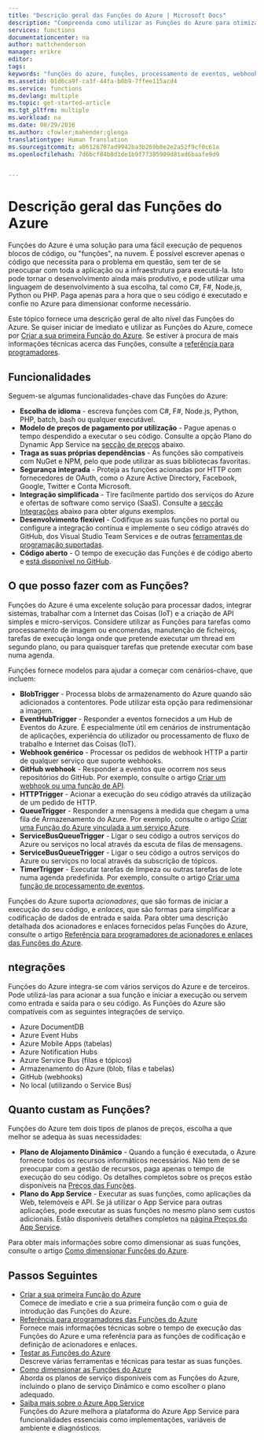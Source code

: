 ```yaml
---
title: "Descrição geral das Funções do Azure | Microsoft Docs"
description: "Compreenda como utilizar as Funções do Azure para otimizar cargas de trabalho assíncronas em minutos."
services: functions
documentationcenter: na
author: mattchenderson
manager: erikre
editor: 
tags: 
keywords: "funções do azure, funções, processamento de eventos, webhooks, computação dinâmica, arquitetura sem servidor"
ms.assetid: 01d6ca9f-ca3f-44fa-b0b9-7ffee115acd4
ms.service: functions
ms.devlang: multiple
ms.topic: get-started-article
ms.tgt_pltfrm: multiple
ms.workload: na
ms.date: 08/29/2016
ms.author: cfowler;mahender;glenga
translationtype: Human Translation
ms.sourcegitcommit: a06126707ad9942ba3b269b0e2e2a52f9cf0c61e
ms.openlocfilehash: 7d6bcf84b8d1de1b9f77385909d81ad6baafe9d9


---
```

# <a name="azure-functions-overview"></a>Descrição geral das Funções do Azure
Funções do Azure é uma solução para uma fácil execução de pequenos blocos de código, ou "funções", na nuvem. É possível escrever apenas o código que necessita para o problema em questão, sem ter de se preocupar com toda a aplicação ou a infraestrutura para executá-la. Isto pode tornar o desenvolvimento ainda mais produtivo, e pode utilizar uma linguagem de desenvolvimento à sua escolha, tal como C#, F#, Node.js, Python ou PHP. Paga apenas para a hora que o seu código é executado e confie no Azure para dimensionar conforme necessário.

Este tópico fornece uma descrição geral de alto nível das Funções do Azure. Se quiser iniciar de imediato e utilizar as Funções do Azure, comece por [Criar a sua primeira Função do Azure](functions-create-first-azure-function.md). Se estiver à procura de mais informações técnicas acerca das Funções, consulte a [referência para programadores](functions-reference.md).

## <a name="features"></a>Funcionalidades
Seguem-se algumas funcionalidades-chave das Funções do Azure:

* **Escolha de idioma** - escreva funções com C#, F#, Node.js, Python, PHP, batch, bash ou qualquer executável.
* **Modelo de preços de pagamento por utilização** - Pague apenas o tempo despendido a executar o seu código. Consulte a opção Plano do Dynamic App Service na [secção de preços](#pricing) abaixo.  
* **Traga as suas próprias dependências** - As funções são compatíveis com NuGet e NPM, pelo que pode utilizar as suas bibliotecas favoritas.  
* **Segurança integrada** - Proteja as funções acionadas por HTTP com fornecedores de OAuth, como o Azure Active Directory, Facebook, Google, Twitter e Conta Microsoft.  
* **Integração simplificada** - Tire facilmente partido dos serviços do Azure e ofertas de software como serviço (SaaS). Consulte a [secção Integrações](#integrations) abaixo para obter alguns exemplos.  
* **Desenvolvimento flexível** - Codifique as suas funções no portal ou configure a integração contínua e implemente o seu código através do GitHub, dos Visual Studio Team Services e de outras [ferramentas de programação suportadas](../app-service-web/web-sites-deploy.md#deploy-using-an-ide).  
* **Código aberto** - O tempo de execução das Funções é de código aberto e [está disponível no GitHub](https://github.com/azure/azure-webjobs-sdk-script).  

## <a name="what-can-i-do-with-functions"></a>O que posso fazer com as Funções?
Funções do Azure é uma excelente solução para processar dados, integrar sistemas, trabalhar com a Internet das Coisas (IoT) e a criação de API simples e micro-serviços. Considere utilizar as Funções para tarefas como processamento de imagem ou encomendas, manutenção de ficheiros, tarefas de execução longa onde que pretende executar um thread em segundo plano, ou para quaisquer tarefas que pretende executar com base numa agenda. 

Funções fornece modelos para ajudar a começar com cenários-chave, que incluem:

* **BlobTrigger** - Processa blobs de armazenamento do Azure quando são adicionados a contentores. Pode utilizar esta opção para redimensionar a imagem.
* **EventHubTrigger** - Responder a eventos fornecidos a um Hub de Eventos do Azure. É especialmente útil em cenários de instrumentação de aplicações, experiência do utilizador ou processamento de fluxo de trabalho e Internet das Coisas (IoT).
* **Webhook genérico** - Processar os pedidos de webhook HTTP a partir de qualquer serviço que suporte webhooks.
* **GitHub webhook** - Responder a eventos que ocorrem nos seus repositórios do GitHub. Por exemplo, consulte o artigo [Criar um webhook ou uma função de API](functions-create-a-web-hook-or-api-function.md).
* **HTTPTrigger** - Acionar a execução do seu código através da utilização de um pedido de HTTP.
* **QueueTrigger** - Responder a mensagens à medida que chegam a uma fila de Armazenamento do Azure. Por exemplo, consulte o artigo [Criar uma Função do Azure vinculada a um serviço Azure](functions-create-an-azure-connected-function.md).
* **ServiceBusQueueTrigger** - Ligar o seu código a outros serviços do Azure ou serviços no local através da escuta de filas de mensagens. 
* **ServiceBusQueueTrigger** - Ligar o seu código a outros serviços do Azure ou serviços no local através da subscrição de tópicos. 
* **TimerTrigger** - Executar tarefas de limpeza ou outras tarefas de lote numa agenda predefinida. Por exemplo, consulte o artigo [Criar uma função de processamento de eventos](functions-create-an-event-processing-function.md).

Funções do Azure suporta *acionadores*, que são formas de iniciar a execução do seu código, e *enlaces*, que são formas para simplificar a codificação de dados de entrada e saída. Para obter uma descrição detalhada dos acionadores e enlaces fornecidos pelas Funções do Azure, consulte o artigo [Referência para programadores de acionadores e enlaces das Funções do Azure](functions-triggers-bindings.md).

## <a name="a-nameintegrationsaintegrations"></a><a name="integrations"></a>ntegrações
Funções do Azure integra-se com vários serviços do Azure e de terceiros. Pode utilizá-las para acionar a sua função e iniciar a execução ou servem como entrada e saída para o seu código. As Funções do Azure são compatíveis com as seguintes integrações de serviço. 

* Azure DocumentDB
* Azure Event Hubs 
* Azure Mobile Apps (tabelas)
* Azure Notification Hubs
* Azure Service Bus (filas e tópicos)
* Armazenamento do Azure (blob, filas e tabelas) 
* GitHub (webhooks)
* No local (utilizando o Service Bus)

## <a name="a-namepricingahow-much-does-functions-cost"></a><a name="pricing"></a>Quanto custam as Funções?
Funções do Azure tem dois tipos de planos de preços, escolha a que melhor se adequa às suas necessidades: 

* **Plano de Alojamento Dinâmico** - Quando a função é executada, o Azure fornece todos os recursos informáticos necessários. Não tem de se preocupar com a gestão de recursos, paga apenas o tempo de execução do seu código. Os detalhes completos sobre os preços estão disponíveis na [Preços das Funções](/pricing/details/functions). 
* **Plano do App Service** - Executar as suas funções, como aplicações da Web, telemóveis e API. Se já utilizar o App Service para outras aplicações, pode executar as suas funções no mesmo plano sem custos adicionais. Estão disponíveis detalhes completos na [página Preços do App Service](/pricing/details/app-service/).

Para obter mais informações sobre como dimensionar as suas funções, consulte o artigo [Como dimensionar Funções do Azure](functions-scale.md).

## <a name="next-steps"></a>Passos Seguintes
* [Criar a sua primeira Função do Azure](functions-create-first-azure-function.md)  
  Comece de imediato e crie a sua primeira função com o guia de introdução das Funções do Azure. 
* [Referência para programadores das Funções do Azure](functions-reference.md)  
  Fornece mais informações técnicas sobre o tempo de execução das Funções do Azure e uma referência para as funções de codificação e definição de acionadores e enlaces.
* [Testar as Funções do Azure](functions-test-a-function.md)  
  Descreve várias ferramentas e técnicas para testar as suas funções.
* [Como dimensionar as Funções do Azure](functions-scale.md)  
  Aborda os planos de serviço disponíveis com as Funções do Azure, incluindo o plano de serviço Dinâmico e como escolher o plano adequado. 
* [Saiba mais sobre o Azure App Service](../app-service/app-service-value-prop-what-is.md)  
  Funções do Azure melhora a plataforma do Azure App Service para funcionalidades essenciais como implementações, variáveis de ambiente e diagnósticos. 




<!--HONumber=Nov16_HO3-->


